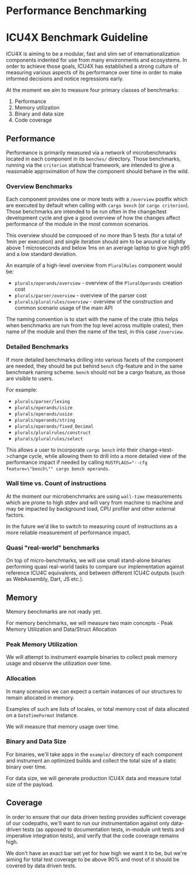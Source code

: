 # Performance Benchmarking

ICU4X Benchmark Guideline
=========================

ICU4X is aiming to be a modular, fast and slim set of internationalization components indented
for use from many environments and ecosystems.
In order to achieve those goals, ICU4X has established a strong culture of measuring various
aspects of its performance over time in order to make informed decisions and notice regressions early.

At the moment we aim to measure four primary classes of benchmarks:

1) Performance
2) Memory utilization
3) Binary and data size
4) Code coverage

## Performance

Performance is primarily measured via a network of microbenchmarks located in each component
in its `benches/` directory.
Those benchmarks, running via the `criterion` statistical framework, are intended to give a reasonable
approximation of how the component should behave in the wild.

### Overview Benchmarks

Each component provides one or more tests with a `/overview` postfix which are executed by default when
calling with `cargo bench` (or `cargo criterion`).
Those benchmarks are intended to be run often in the change/test development cycle and give a good
overview of how the changes affect performance of the module in the most common scenarios.

This overview should be composed of no more than 5 tests (for a total of 1min per execution) and single iteration
should aim to be around or slightly above 1 microseconds and below 1ms on an average laptop to give
high p95 and a low standard deviation.

An example of a high-level overview from `PluralRules` component would be:
- `plurals/operands/overview` - overview of the `PluralOperands` creation cost
- `plurals/parser/overview` - overview of the parser cost
- `plurals/pluralrules/overview` - overview of the construction and common scenario usage of the main API

The naming convention is to start with the name of the crate (this helps when benchmarks are run from the top level across
multiple crates), then name of the module and then the name of the test, in this case `/overview`.

### Detailed Benchmarks

If more detailed benchmarks drilling into various facets of the component are needed, they should be put
behind `bench` cfg-feature and in the same benchmark naming scheme. `bench` should not be a cargo feature,
as those are visible to users.

For example:
  - `plurals/parser/lexing`
  - `plurals/operands/isize`
  - `plurals/operands/usize`
  - `plurals/operands/string`
  - `plurals/operands/fixed_Decimal`
  - `plurals/pluralrules/construct`
  - `plurals/pluralrules/select`

This allows a user to incorporate `cargo bench` into their change->test->change cycle, while allowing them
to drill into a more detailed view of the performance impact if needed by calling `RUSTFLAGS="--cfg feature=\"bench\"" cargo bench operands`.

### Wall time vs. Count of instructions

At the moment our microbenchmarks are using `wall-time` measurements which are prone to high stdev and will vary
from machine to machine and may be impacted by background load, CPU profiler and other external factors.

In the future we'd like to switch to measuring count of instructions as a more reliable measurement of performance
impact.

### Quasi "real-world" benchmarks

On top of micro-benchmarks, we will use small stand-alone binaries performing quasi real-world tasks
to compare our implementation against reference ICU4C equivalents, and between different ICU4C outputs (such
as WebAssembly, Dart, JS etc.).

## Memory

Memory benchmarks are not ready yet.

For memory benchmarks, we will measure two main concepts - Peak Memory Utilization and Data/Struct Allocation

### Peak Memory Utilization

We will attempt to instrument example binaries to collect peak memory usage and observe the utilization over time.

### Allocation

In many scenarios we can expect a certain instances of our structures to remain allocated in memory.

Examples of such are lists of locales, or total memory cost of data allocated on a `DateTimeFormat` instance.

We will measure that memory usage over time.

### Binary and Data Size

For binaries, we'll take apps in the `example/` directory of each component and instrument an optimized
builds and collect the total size of a static binary over time.

For data size, we will generate production ICU4X data and measure total size of the payload.

## Coverage

In order to ensure that our data driven testing provides sufficient coverage of our codepaths,
we'll want to run our instrumentation against only data-driven tests (as opposed to documentation tests,
in-module unit tests and imperative integration tests), and verify that the code coverage remains high.

We don't have an exact bar set yet for how high we want it to be, but we're aiming for total test coverage
to be above 90% and most of it should be covered by data driven tests.
